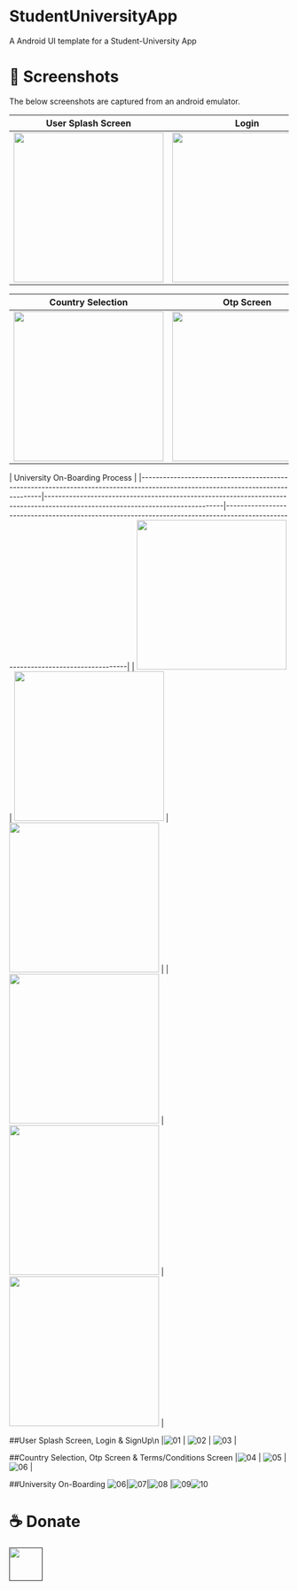 # StudentUniversityApp

A Android UI template for a Student-University App

# 📸 Screenshots
The below screenshots are captured from an android emulator.

[//]: # (| ![tia1162841216]&#40;https://user-images.githubusercontent.com/29589003/66491484-806a6980-ead2-11e9-9b34-d2069f4dfbb5.png&#41; [YouTube]&#40;https://www.youtube.com/watch?v=koe24A-kybo&#41; . [Code]&#40;food_app/&#41; | | |)


| User Splash Screen                                                                                                             | Login                                                                                                                          | SignUp                                                                                                                         | 
|--------------------------------------------------------------------------------------------------------------------------------|--------------------------------------------------------------------------------------------------------------------------------|--------------------------------------------------------------------------------------------------------------------------------|
| <img src="https://user-images.githubusercontent.com/64703334/218111342-17df2df6-13d0-4a13-a7fe-cbc80871a9db.jpeg" width="270"> | <img src="https://user-images.githubusercontent.com/64703334/218136765-6bf4719b-e0eb-4a5c-9595-752ef9c97eeb.jpeg" width="270"> | <img src="https://user-images.githubusercontent.com/64703334/218136954-94cea17f-813b-41b4-bb93-b04980a946aa.jpeg" width="270"> |

| Country Selection                                                                                                              | Otp Screen                                                                                                                     | Terms & Conditions Screen                                                                                                      | 
|--------------------------------------------------------------------------------------------------------------------------------|--------------------------------------------------------------------------------------------------------------------------------|--------------------------------------------------------------------------------------------------------------------------------|
| <img src="https://user-images.githubusercontent.com/64703334/218137350-e9323e37-45ad-4541-8e2d-22d7785d6faf.jpeg" width="270"> | <img src="https://user-images.githubusercontent.com/64703334/218137432-c453072d-f765-4c23-9ac1-0d587a40581f.jpeg" width="270"> | <img src="https://user-images.githubusercontent.com/64703334/218137515-ef40199d-7534-4518-ba42-0d388b0e5b84.jpeg" width="270"> |

| University On-Boarding Process                                                                                                                                                                                                                                                                                                                                                                   |
|--------------------------------------------------------------------------------------------------------------------------------|--------------------------------------------------------------------------------------------------------------------------------|--------------------------------------------------------------------------------------------------------------------------------|
| <img src="https://user-images.githubusercontent.com/64703334/218138050-674614f6-7d58-4ae6-8c86-c9dfedc0b2ac.jpeg" width="270"> | <img src="https://user-images.githubusercontent.com/64703334/218138054-b8e3af02-f154-40a6-a64e-24c5fd1faa4c.jpeg" width="270"> | <img src="https://user-images.githubusercontent.com/64703334/218138056-109bf0d2-7d17-4395-a813-cd6816fd15e6.jpeg" width="270"> |
| <img src="https://user-images.githubusercontent.com/64703334/218138050-674614f6-7d58-4ae6-8c86-c9dfedc0b2ac.jpeg" width="270"> | <img src="https://user-images.githubusercontent.com/64703334/218138054-b8e3af02-f154-40a6-a64e-24c5fd1faa4c.jpeg" width="270"> | <img src="https://user-images.githubusercontent.com/64703334/218138056-109bf0d2-7d17-4395-a813-cd6816fd15e6.jpeg" width="270"> |


[//]: # ()
[//]: # (| 3 | 4|)

[//]: # ()
[//]: # (|------|-------|)

[//]: # ()
[//]: # (|<img src="screenshots/3.png" width="300">|<img src="screenshots/4.png" width="300">|)

[//]: # ()
[//]: # ()
[//]: # ()
[//]: # (| 5 | 6|)

[//]: # ()
[//]: # (|------|-------|)

[//]: # ()
[//]: # (|<img src="screenshots/5.png" width="300">|<img src="screenshots/6.png" width="300">|)

##User Splash Screen, Login & SignUp\n
|![01](https://user-images.githubusercontent.com/64703334/218111342-17df2df6-13d0-4a13-a7fe-cbc80871a9db.jpeg) | ![02](https://user-images.githubusercontent.com/64703334/218136765-6bf4719b-e0eb-4a5c-9595-752ef9c97eeb.jpeg) | ![03](https://user-images.githubusercontent.com/64703334/218136954-94cea17f-813b-41b4-bb93-b04980a946aa.jpeg) |

##Country Selection, Otp Screen & Terms/Conditions Screen
|![04](https://user-images.githubusercontent.com/64703334/218137350-e9323e37-45ad-4541-8e2d-22d7785d6faf.jpeg) | ![05](https://user-images.githubusercontent.com/64703334/218137432-c453072d-f765-4c23-9ac1-0d587a40581f.jpeg) | ![06](https://user-images.githubusercontent.com/64703334/218137515-ef40199d-7534-4518-ba42-0d388b0e5b84.jpeg) |

##University On-Boarding
![06](https://user-images.githubusercontent.com/64703334/218138050-674614f6-7d58-4ae6-8c86-c9dfedc0b2ac.jpeg)|![07](https://user-images.githubusercontent.com/64703334/218138054-b8e3af02-f154-40a6-a64e-24c5fd1faa4c.jpeg)|![08](https://user-images.githubusercontent.com/64703334/218138056-109bf0d2-7d17-4395-a813-cd6816fd15e6.jpeg)
|![09](https://user-images.githubusercontent.com/64703334/218138060-d003cd0a-10fd-494d-9218-c8de99ccbd8e.jpeg)![10](https://user-images.githubusercontent.com/64703334/218138066-7f09fd6b-cfbc-495a-a738-48941ec50881.jpeg)

# ☕️ Donate
<a href=""><img src="https://cdn.buymeacoffee.com/buttons/v2/default-yellow.png" height="60"></a>